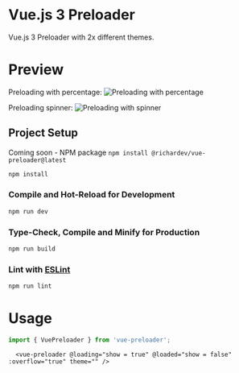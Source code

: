 # Vue.js 3 Preloader

Vue.js 3 Preloader with 2x different themes.

# Preview
Preloading with percentage:
![Preloading with percentage](https://i.ibb.co/bRbHRB0/ezgif-com-optimize.gif)

Preloading spinner:
![Preloading with spinner](https://i.ibb.co/bRbHRB0/ezgif-com-optimize-1.gif)

## Project Setup

Coming soon - NPM package `npm install @richardev/vue-preloader@latest`
```sh
npm install
```

### Compile and Hot-Reload for Development

```sh
npm run dev
```

### Type-Check, Compile and Minify for Production

```sh
npm run build
```

### Lint with [ESLint](https://eslint.org/)

```sh
npm run lint
```

# Usage
```ts
import { VuePreloader } from 'vue-preloader';
```

```vue
  <vue-preloader @loading="show = true" @loaded="show = false" :overflow="true" theme="" />
```